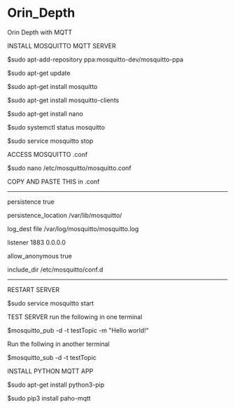 # Orin_Depth
 Orin Depth with MQTT
 
 
INSTALL MOSQUITTO MQTT SERVER

$sudo apt-add-repository ppa:mosquitto-dev/mosquitto-ppa

$sudo apt-get update

$sudo apt-get install mosquitto

$sudo apt-get install mosquitto-clients

$sudo apt-get install nano

$sudo systemctl status mosquitto

 $sudo service mosquitto stop

ACCESS MOSQUITTO .conf

$sudo nano /etc/mosquitto/mosquitto.conf

COPY AND PASTE THIS in .conf
*************************************
persistence true

persistence_location /var/lib/mosquitto/

log_dest file /var/log/mosquitto/mosquitto.log

listener 1883 0.0.0.0

allow_anonymous true

include_dir /etc/mosquitto/conf.d
********************************************
RESTART SERVER

$sudo service mosquitto start

TEST SERVER
run the following in one terminal

$mosquitto_pub -d -t testTopic -m "Hello world!"

Run the follwing in another terminal

$mosquitto_sub -d -t testTopic

INSTALL PYTHON MQTT APP

$sudo apt-get install python3-pip

$sudo pip3 install paho-mqtt

